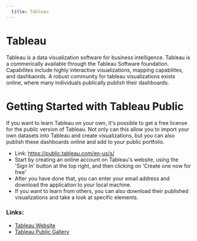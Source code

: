 ```yaml
---
  title: Tableau
---
```


# Tableau
Tableau is a data visualization software for business intelligence. Tableau is a commerically available through the Tableau Software foundation. Capabilites include highly interactive visualizations, mapping capabilites, and dashbaords. A robust community for tableau visualizations exists online, where many individuals publically publish their dashboards. 

# Getting Started with Tableau Public
If you want to learn Tableau on your own, it's possible to get a free license for the public version of Tableau. Not only can this allow you to import your own datasets into Tableau and create visualizations, but you can also publish these dashboards online and add to your public portfolio. 
- Link: https://public.tableau.com/en-us/s/
- Start by creating an online account on Tableau's website, using the 'Sign In' button at the top right, and then clicking on 'Create one now for free'
- After you have done that, you can enter your email address and download the application to your local machine.
- If you want to learn from others, you can also download their published visualizations and take a look at specific elements.

### Links:
  * [Tableau Website](https://www.tableau.com)
  * [Tableau Public Gallery](https://public.tableau.com/en-us/s/gallery)
  
